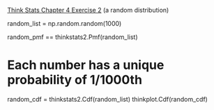 [Think Stats Chapter 4 Exercise 2](http://greenteapress.com/thinkstats2/html/thinkstats2005.html#toc41) (a random distribution)

random_list = np.random.random(1000)

random_pmf == thinkstats2.Pmf(random_list)

# Each number has a unique probability of 1/1000th

random_cdf = thinkstats2.Cdf(random_list)
thinkplot.Cdf(random_cdf)

